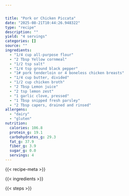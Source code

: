 ```yaml
---


title: "Pork or Chicken Piccata"
date: "2025-08-21T10:44:26.948322"
type: "recipe"
description: ""
yield: "4 servings"
categories: []
source: ""
ingredients:
  - "1/4 cup all-purpose flour"
  - "2 Tbsp Yellow cornmeal"
  - "1/2 tsp salt"
  - "1/4 tsp ground black pepper"
  - "1# pork tenderloin or 4 boneless chicken breasts"
  - "1/4 cup butter, divided"
  - "1/2 cup chicken broth"
  - "2 Tbsp Lemon juice"
  - "2 tsp lemon zest"
  - "1 garlic clove, pressed"
  - "1 Tbsp snipped fresh parsley"
  - "2 Tbsp capers, drained and rinsed"
allergens:
  - "dairy"
  - "gluten"
nutrition:
  calories: 106.8
  protein_g: 19.1
  carbohydrates_g: 29.3
  fat_g: 37.9
  fiber_g: 3.9
  sugar_g: 0.0
  servings: 4
---
```


{{< recipe-meta >}}

{{< ingredients >}}

{{< steps >}}
